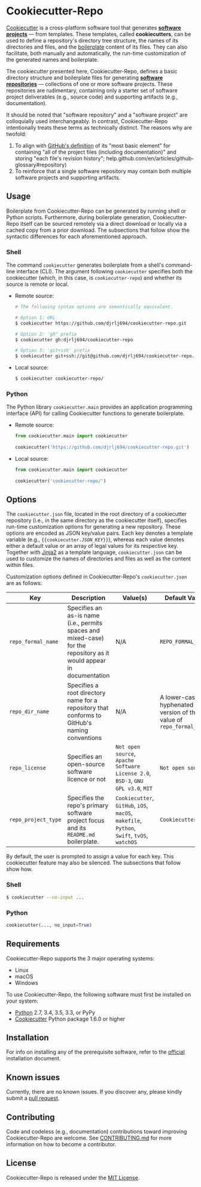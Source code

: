 # Cookiecutter-Repo

[Cookiecutter](https://github.com/audreyr/cookiecutter) is a cross-platform software tool that generates [**software projects**](https://en.wikipedia.org/wiki/Software_project_management) &mdash; from templates.  These templates, called **cookiecutters**, can be used to define a repository's directory tree structure, the names of its directories and files, and the [boilerplate](https://en.wikipedia.org/wiki/Boilerplate_code) content of its files.  They can also facilitate, both manually and automatically, the run-time customization of the generated names and boilerplate.

The cookiecutter presented here, Cookiecutter-Repo, defines a basic directory structure and boilerplate files for generating [**software repositories**](https://en.wikipedia.org/wiki/Software_repository) &mdash; collections of one or more software projects.  These repositories are rudimentary, containing only a starter set of software project deliverables (e.g., source code) and supporting artifacts (e.g., documentation).

It should be noted that "software repository" and a "software project" are colloquially used interchangeably.  In contrast, Cookiecutter-Repo intentionally treats these terms as technically distinct.  The reasons why are twofold:

1. To align with [GitHub's definition](https://help.github.com/en/articles/github-glossary#repository) of its "most basic element" for containing "all of the project files (including documentation)" and storing "each file's revision history";
help.github.com/en/articles/github-glossary#repository)
2. To reinforce that a single software repository may contain both multiple software projects and supporting artifacts.

## Usage

Boilerplate from Cookiecutter-Repo can be generated by running shell or Python scripts.  Furthermore, during boilerplate generation, Cookiecutter-Repo itself can be sourced remotely via a direct download or locally via a cached copy from a prior download.  The subsections that follow show the syntactic differences for each aforementioned approach.

### Shell

The command `cookiecutter` generates boilerplate from a shell's command-line interface (CLI).  The argument following `cookiecutter` specifies both the cookiecutter (which, in this case, is `cookiecutter-repo`) and whether its source is remote or local.

* Remote source:

    ```sh
    # The following syntax options are semantically equivalent.
    
    # Option 1: URL
    $ cookiecutter https://github.com/djrlj694/cookiecutter-repo.git
    
    # Option 2: 'gh" prefix
    $ cookiecutter gh:djrlj694/cookiecutter-repo
    
    # Option 3: 'git+ssh' prefix
    $ cookiecutter git+ssh://git@github.com/djrlj694/cookiecutter-repo.git
    ```

* Local source:

    ```sh
    $ cookiecutter cookiecutter-repo/
    ```

### Python

The Python library `cookiecutter.main` provides an application programming interface (API) for calling Cookiecutter functions to generate boilerplate.

* Remote source:

    ```python
    from cookiecutter.main import cookiecutter
       
    cookiecutter('https://github.com/djrlj694/cookiecutter-repo.git')
    ```
    
* Local source:

    ```python
    from cookiecutter.main import cookiecutter
       
    cookiecutter('cookiecutter-repo/')
    ```
    
## Options

The `cookiecutter.json` file, located in the root directory of a cookiecutter repository (i.e., in the same directory as the cookiecutter itself), specifies run-time customization options for generating a new repository.  These options are encoded as JSON key/value pairs.  Each key denotes a template variable (e.g., `{{cookiecutter.`*`JSON_KEY`*`}}`), whereas each value denotes either a default value or an array of legal values for its respective key.  Together with [Jinja2](http://jinja.pocoo.org/docs/2.10/) as a template language, `cookiecutter.json` can be used to customize the names of directories and files as well as the content within files.

Customization options defined in Cookiecutter-Repo's `cookiecutter.json` are as follows:

| Key | Description | Value(s) | Default Value |
| --- | ----------- | ------ | ------------- |
| `repo_formal_name` | Specifies an as-is name (i.e., permits spaces and mixed-case) for the repository as it would appear in documentation | N/A | `REPO_FORMAL_NAME` |
| `repo_dir_name` | Specifies a root directory name for a repository that conforms to GitHub's naming conventions | N/A | A lower-case, hyphenated version of the value of `repo_formal_name` |
| `repo_license` | Specifies an open-source software licence or not | `Not open source`, `Apache Software License 2.0`, `BSD-3`, `GNU GPL v3.0`, `MIT`  | `Not open source` |
| `repo_project_type` | Specifies the repo's primary software project focus and its `README.md` boilerplate. | `Cookiecutter`, `GitHub`, `iOS`, `macOS`, `makefile`, `Python`, `Swift`, `tvOS`, `watchOS` | `Cookiecutter` |

By default, the user is prompted to assign a value for each key.  This cookiecutter feature may also be silenced.  The subsections that follow show how.

### Shell

```sh
$ cookiecutter --no-input ...
```

### Python

```python
cookiecutter(..., no_input=True)
```

## Requirements

Cookiecutter-Repo supports the 3 major operating systems:

* Linux
* macOS
* Windows

To use Cookiecutter-Repo, the following software must first be installed on your system:

* [Python](https://www.python.org/downloads/) 2.7, 3.4, 3.5, 3.3, or PyPy
* [Cookiecutter](https://github.com/audreyr/cookiecutter) Python package 1.6.0 or higher

## Installation

For info on installing any of the prerequisite software, refer to the [official](https://cookiecutter.readthedocs.io/en/latest/installation.html) installation document.

## Known issues

Currently, there are no known issues.  If you discover any, please kindly submit a [pull request](.github/CONTRIBUTING.md).

## Contributing

Code and codeless (e.g., documentation) contributions toward improving Cookiecutter-Repo are welcome. See [CONTRIBUTING.md](.github/CONTRIBUTING.md) for more information on how to become a contributor.

## License

Cookiecutter-Repo is released under the [MIT License](LICENSE.md).
